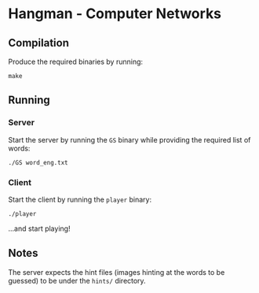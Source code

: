 # Hangman - Computer Networks

## Compilation

Produce the required binaries by running:

``` 
make
```

## Running

### Server

Start the server by running the `GS` binary while providing the required list of words:

``` 
./GS word_eng.txt
```

### Client

Start the client by running the `player` binary:

``` 
./player
```

...and start playing!

## Notes

The server expects the hint files (images hinting at the words to be guessed) to be under the `hints/` directory.
